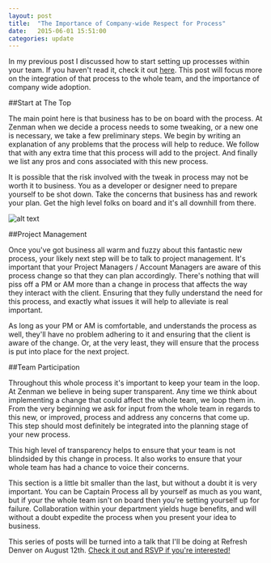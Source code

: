 ```yaml
---
layout: post
title:  "The Importance of Company-wide Respect for Process"
date:   2015-06-01 15:51:00
categories: update
---
```

In my previous post I discussed how to start setting up processes within your team. If you haven't read it, check it out [here](http://dommagnifi.co/update/2015/05/14/spinning-up-process.html). This post will focus more on the integration of that process to the whole team, and the importance of company wide adoption.

##Start at The Top

The main point here is that business has to be on board with the process. At Zenman when we decide a process needs to some tweaking, or a new one is necessary, we take a few preliminary steps. We  begin by writing an explanation of any problems that the process will help to reduce. We follow that with any extra time that this process will add to the project. And finally we list any pros and cons associated with this new process.

It is possible that the risk involved with the tweak in process may not be worth it to business. You as a developer or designer need to prepare yourself to be shot down. Take the concerns that business has and rework your plan. Get the high level folks on board and it's all downhill from there.

![alt text](http://bukk.it/business.jpg)

##Project Management

Once you've got business all warm and fuzzy about this fantastic new process, your likely next step will be to talk to project management. It's important that your Project Managers / Account Managers are aware of this process change so that they can plan accordingly. There's nothing that will piss off a PM or AM more than a change in process that affects the way they interact with the client. Ensuring that they fully understand the need for this process, and exactly what issues it will help to alleviate is real important.

As long as your PM or AM is comfortable, and understands the process as well, they'll have no problem adhering to it and ensuring that the client is aware of the change. Or, at the very least, they will ensure that the process is put into place for the next project.

##Team Participation

Throughout this whole process it's important to keep your team in the loop. At Zenman we believe in being super transparent. Any time we think about implementing a change that could affect the whole team, we loop them in. From the very beginning we ask for input from the whole team in regards to this new, or improved, process and address any concerns that come up. This step should most definitely be integrated into the planning stage of your new process.

This high level of transparency helps to ensure that your team is not blindsided by this change in process. It also works to ensure that your whole team has had a chance to voice their concerns.

This section is a little bit smaller than the last, but without a doubt it is very important. You can be Captain Process all by yourself as much as you want, but if your the whole team isn't on board then you're setting yourself up for failure. Collaboration within your department yields huge benefits, and will without a doubt expedite the process when you present your idea to business.

This series of posts will be turned into a talk that I'll be doing at Refresh Denver on August 12th. [Check it out and RSVP if you're interested!](http://www.meetup.com/refreshdenver/events/219844847/)